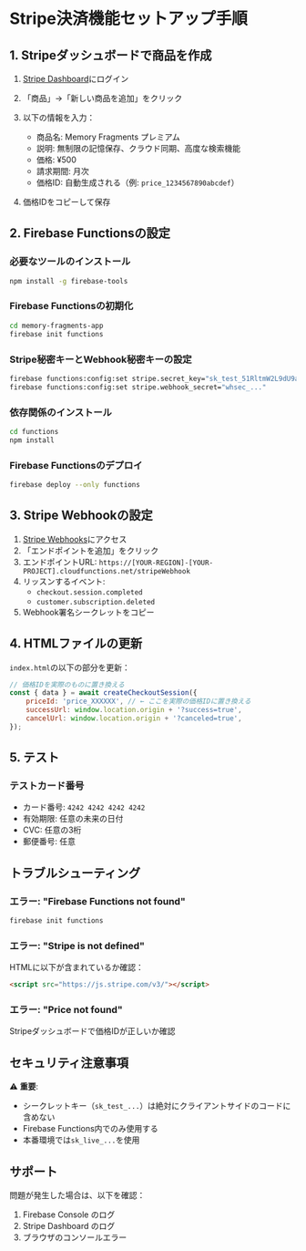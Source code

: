 # Stripe決済機能セットアップ手順

## 1. Stripeダッシュボードで商品を作成

1. [Stripe Dashboard](https://dashboard.stripe.com/test/products)にログイン
2. 「商品」→「新しい商品を追加」をクリック
3. 以下の情報を入力：
   - 商品名: Memory Fragments プレミアム
   - 説明: 無制限の記憶保存、クラウド同期、高度な検索機能
   - 価格: ¥500
   - 請求期間: 月次
   - 価格ID: 自動生成される（例: `price_1234567890abcdef`）

4. 価格IDをコピーして保存

## 2. Firebase Functionsの設定

### 必要なツールのインストール
```bash
npm install -g firebase-tools
```

### Firebase Functionsの初期化
```bash
cd memory-fragments-app
firebase init functions
```

### Stripe秘密キーとWebhook秘密キーの設定
```bash
firebase functions:config:set stripe.secret_key="sk_test_51RltmW2L9dU9a..." 
firebase functions:config:set stripe.webhook_secret="whsec_..."
```

### 依存関係のインストール
```bash
cd functions
npm install
```

### Firebase Functionsのデプロイ
```bash
firebase deploy --only functions
```

## 3. Stripe Webhookの設定

1. [Stripe Webhooks](https://dashboard.stripe.com/test/webhooks)にアクセス
2. 「エンドポイントを追加」をクリック
3. エンドポイントURL: `https://[YOUR-REGION]-[YOUR-PROJECT].cloudfunctions.net/stripeWebhook`
4. リッスンするイベント:
   - `checkout.session.completed`
   - `customer.subscription.deleted`
5. Webhook署名シークレットをコピー

## 4. HTMLファイルの更新

`index.html`の以下の部分を更新：

```javascript
// 価格IDを実際のものに置き換える
const { data } = await createCheckoutSession({
    priceId: 'price_XXXXXX', // ← ここを実際の価格IDに置き換える
    successUrl: window.location.origin + '?success=true',
    cancelUrl: window.location.origin + '?canceled=true',
});
```

## 5. テスト

### テストカード番号
- カード番号: `4242 4242 4242 4242`
- 有効期限: 任意の未来の日付
- CVC: 任意の3桁
- 郵便番号: 任意

## トラブルシューティング

### エラー: "Firebase Functions not found"
```bash
firebase init functions
```

### エラー: "Stripe is not defined"
HTMLに以下が含まれているか確認：
```html
<script src="https://js.stripe.com/v3/"></script>
```

### エラー: "Price not found"
Stripeダッシュボードで価格IDが正しいか確認

## セキュリティ注意事項

⚠️ **重要**: 
- シークレットキー（`sk_test_...`）は絶対にクライアントサイドのコードに含めない
- Firebase Functions内でのみ使用する
- 本番環境では`sk_live_...`を使用

## サポート

問題が発生した場合は、以下を確認：
1. Firebase Console のログ
2. Stripe Dashboard のログ
3. ブラウザのコンソールエラー
